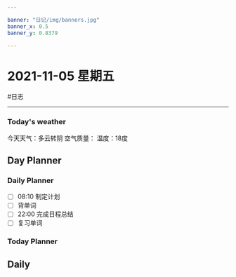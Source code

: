 ```yaml
---

banner: "日记/img/banners.jpg"
banner_x: 0.5
banner_y: 0.8379

---
```

# 2021-11-05 星期五
#日志 

---

### Today's weather
今天天气：多云转阴
空气质量：
温度：18度
## Day Planner

### Daily Planner
- [ ] 08:10 制定计划
- [ ] 背单词
- [ ] 22:00 完成日程总结
- [ ] 复习单词

### Today Planner

## Daily



